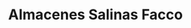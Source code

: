 ---
title: "Almacenes Salinas Facco"
url: /providencia/almacenes-salinas-facco/
shop: Lebensmittel
---